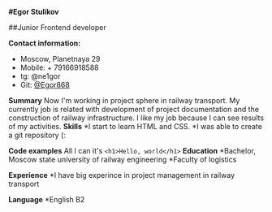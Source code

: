 __#Egor Stulikov__

##Junior Frontend developer

__Contact information:__
* Moscow, Planetnaya 29
* Mobile: + 79166918588
* tg: @ne1gor
* Git: [@Egor868](https://github.com/Egor686)

__Summary__
Now I'm working in project sphere in railway transport. My currently job is related with development of project documentation and the construction of railway infrastructure. I like my job because I can see results of my activities.
__Skills__
*I start to learn HTML and CSS.
*I was able to create a git repository (:

__Code examples__
All I can it's 
```<h1>Hello, world</h1>```
__Education__
*Bachelor, Moscow state university of railway engineering
 *Faculty of logistics

__Experience__
*I have big experince in project management in railway transport

__Language__
*English B2